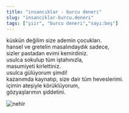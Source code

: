 ```yaml
---
title: "insancıklar - burcu deneri"
slug: "insanciklar-burcu.deneri"
tags: ["şiir", "burcu deneri","sayı:beş"]
---
```


küskün değilim size ademin çocukları.  
hansel ve gretelin masalındaydık sadece,\
sizler pastadan evimi kemirdiniz.\
usulca sokulup tüm iştahınızla,\
masumiyeti kirlettiniz.\
usulca gülüyorum şimdi!\
kazanımda kaynatıp, size dair tüm heveslerimi.\
içimin ateşiyle körüklüyorum,\
gözyaşlarımın şiddetini.



![nehir](/img/nehir.jpg)


